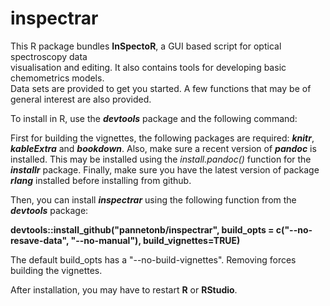# inspectrar

This R package bundles __InSpectoR__, a GUI based script for optical spectroscopy data  
visualisation and editing. It also contains tools for developing basic chemometrics models.  
Data sets are provided to get you started. A few functions that may be of general 
interest are also provided.

To install in R, use the _**devtools**_ package and the following command: 

First for building the vignettes, the following packages are required:  _**knitr**_, _**kableExtra**_ and _**bookdown**_.
Also, make sure a recent version of _**pandoc**_ is installed. This may be installed using the _install.pandoc()_ 
function for the _**installr**_ package. Finally, make sure you have the latest version of package _**rlang**_ installed
before installing from github.

Then, you can install _**inspectrar**_ using the following function from the _**devtools**_ package: 

__devtools::install_github("pannetonb/inspectrar", build_opts = c("--no-resave-data", "--no-manual"), build_vignettes=TRUE)__

The default build_opts has a "--no-build-vignettes". Removing forces building the vignettes.  



After installation, you may have to restart **R** or **RStudio**.